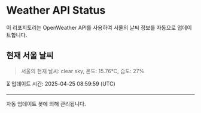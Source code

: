 
# Weather API Status

이 리포지토리는 OpenWeather API를 사용하여 서울의 날씨 정보를 자동으로 업데이트합니다.

## 현재 서울 날씨
> 서울의 현재 날씨: clear sky, 온도: 15.76°C, 습도: 27%

⏳ 업데이트 시간: 2025-04-25 08:59:59 (UTC)

---
자동 업데이트 봇에 의해 관리됩니다.
